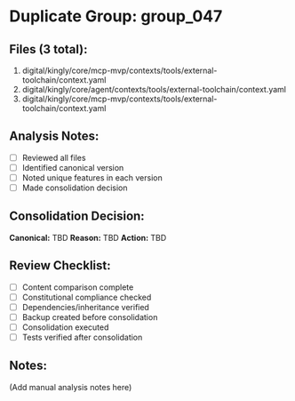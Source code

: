 # Duplicate Group: group_047

## Files (3 total):
1. digital/kingly/core/mcp-mvp/contexts/tools/external-toolchain/context.yaml
2. digital/kingly/core/agent/contexts/tools/external-toolchain/context.yaml
3. digital/kingly/core/mcp-mvp/contexts/tools/external-toolchain/context.yaml

## Analysis Notes:
- [ ] Reviewed all files
- [ ] Identified canonical version
- [ ] Noted unique features in each version
- [ ] Made consolidation decision

## Consolidation Decision:
**Canonical:** TBD
**Reason:** TBD
**Action:** TBD

## Review Checklist:
- [ ] Content comparison complete
- [ ] Constitutional compliance checked
- [ ] Dependencies/inheritance verified
- [ ] Backup created before consolidation
- [ ] Consolidation executed
- [ ] Tests verified after consolidation

## Notes:
(Add manual analysis notes here)
